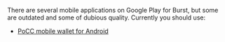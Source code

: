There are several mobile applications on Google Play for Burst, but some are outdated and some of dubious quality. Currently you should use:

-   [PoCC mobile wallet for Android](https://play.google.com/store/apps/developer?id=PoC+Consortium)

